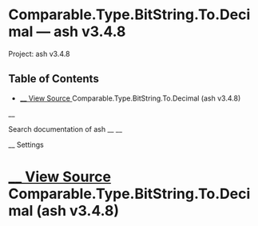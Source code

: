 # Comparable.Type.BitString.To.Decimal — ash v3.4.8

Project: ash v3.4.8

## Table of Contents

- [ __ View Source ](external_link) Comparable.Type.BitString.To.Decimal (ash v3.4.8)

__

Search documentation of ash __ __

__ Settings

#  [ __ View Source ](external_link) Comparable.Type.BitString.To.Decimal (ash v3.4.8)
